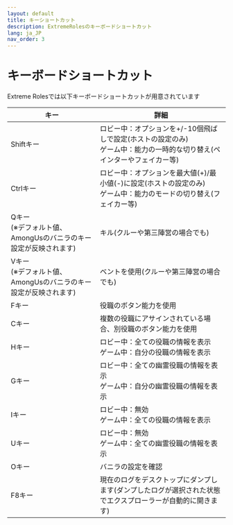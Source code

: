 ```yaml
---
layout: default
title: キーショートカット
description: ExtremeRolesのキーボードショートカット
lang: ja_JP
nav_order: 3
---
```


# キーボードショートカット

Extreme Rolesでは以下キーボードショートカットが用意されています

|  キー |  詳細  |
| ---- | ---- |
|  Shiftキー  |  ロビー中：オプションを+/-10個飛ばしで設定(ホストの設定のみ)<br>ゲーム中：能力の一時的な切り替え(ペインターやフェイカー等) |
|  Ctrlキー  |  ロビー中：オプションを最大値(+)/最小値(-)に設定(ホストの設定のみ)<br>ゲーム中：能力のモードの切り替え(フェイカー等) |
|  Qキー<br>(※デフォルト値、AmongUsのバニラのキー設定が反映されます)  | キル(クルーや第三陣営の場合でも) |
|  Vキー<br>(※デフォルト値、AmongUsのバニラのキー設定が反映されます)  | ベントを使用(クルーや第三陣営の場合でも) |
|  Fキー  | 役職のボタン能力を使用 |
|  Cキー  | 複数の役職にアサインされている場合、別役職のボタン能力を使用 |
|  Hキー  | ロビー中：全ての役職の情報を表示<br>ゲーム中：自分の役職の情報を表示 |
|  Gキー  | ロビー中：全ての幽霊役職の情報を表示<br>ゲーム中：自分の幽霊役職の情報を表示 |
|  Iキー  | ロビー中：無効<br>ゲーム中：全ての役職の情報を表示 |
|  Uキー  | ロビー中：無効<br>ゲーム中：全ての幽霊役職の情報を表示 |
|  Oキー  | バニラの設定を確認 |
|  F8キー  | 現在のログをデスクトップにダンプします(ダンプしたログが選択された状態でエクスプローラーが自動的に開きます) |